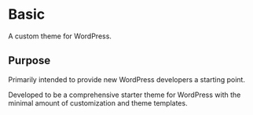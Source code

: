 # Basic
A custom theme for WordPress.

## Purpose

Primarily intended to provide new WordPress developers a starting point.

Developed to be a comprehensive starter theme for WordPress with the minimal
amount of customization and theme templates.
